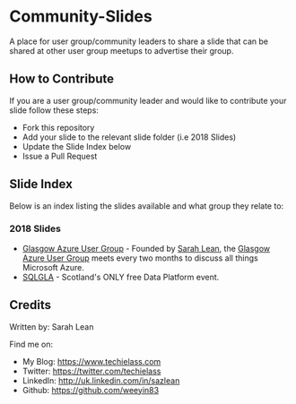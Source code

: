 # Community-Slides

A place for user group/community leaders to share a slide that can be shared at other user group meetups to advertise their group. 

## How to Contribute

If you are a user group/community leader and would like to contribute your slide follow these steps:

* Fork this repository
* Add your slide to the relevant slide folder (i.e 2018 Slides)
* Update the Slide Index below
* Issue a Pull Request

## Slide Index

Below is an index listing the slides available and what group they relate to:

### 2018 Slides

* [Glasgow Azure User Group](https://github.com/weeyin83/Community-Slides/blob/master/2018%20Slides/glasgowazureusergroup.pptx) - Founded by [Sarah Lean](https://sarahlean.com), the [Glasgow Azure User Group](https://www.gaug.co.uk) meets every two months to discuss all things Microsoft Azure. 
* [SQLGLA](https://github.com/weeyin83/Community-Slides/blob/master/2018%20Slides/SQLGLA.pptx) - Scotland's ONLY free Data Platform event.


## Credits
Written by: Sarah Lean

Find me on:

* My Blog: https://www.techielass.com
* Twitter: https://twitter.com/techielass
* LinkedIn: http://uk.linkedin.com/in/sazlean
* Github: https://github.com/weeyin83
